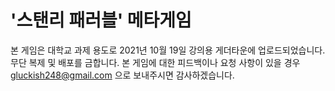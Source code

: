 # '스탠리 패러블' 메타게임
본 게임은 대학교 과제 용도로 2021년 10월 19일 강의용 게더타운에 업로드되었습니다. 무단 복제 및 배포를 금합니다.
본 게임에 대한 피드백이나 요청 사항이 있을 경우 gluckish248@gmail.com 으로 보내주시면 감사하겠습니다.
